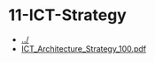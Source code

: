 # 11-ICT-Strategy 

* [../](..)
* [ICT_Architecture_Strategy_100.pdf](ICT_Architecture_Strategy_100.pdf)
